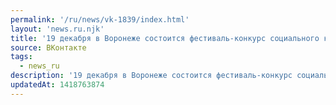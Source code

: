 ```yaml
---
permalink: '/ru/news/vk-1839/index.html'
layout: 'news.ru.njk'
title: '19 декабря в Воронеже состоится фестиваль-конкурс социального кино, соорганизатором которого яв…'
source: ВКонтакте
tags:
  - news_ru
description: '19 декабря в Воронеже состоится фестиваль-конкурс социального кино, соорганизатором которого яв…'
updatedAt: 1418763874
---
```

